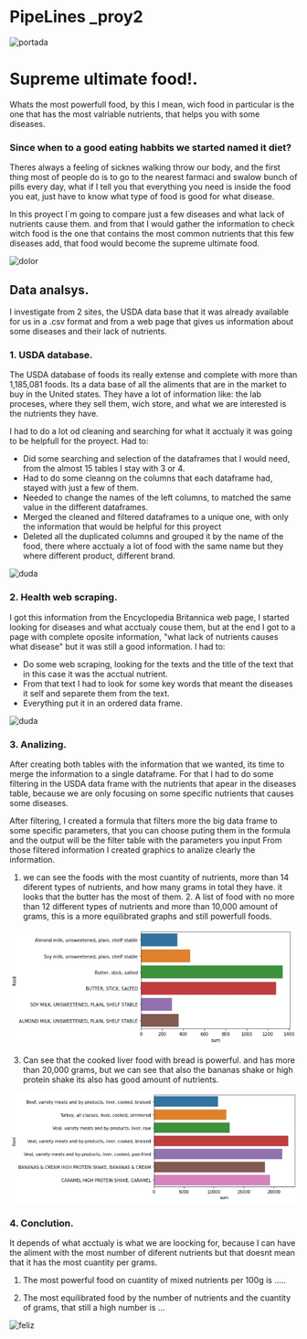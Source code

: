 # PipeLines _proy2

![portada](https://github.com/imalanz/pipe/blob/main/Imagenes/1.jpg?raw=true) 

# Supreme ultimate food!.
Whats the most powerfull food, by this I mean, wich food in particular is the one that has the most valriable nutrients, that helps you with some diseases.

### Since when to a good eating habbits we started named it diet?

Theres always a feeling of sicknes walking throw our body, and the first thing most of people do is to go to the nearest farmaci and swalow bunch of pills every day, what if I tell you that everything you need is inside the food you eat, just have to know what type of food is good for what disease.

In this proyect I´m going to compare just a few diseases and what lack of nutrients cause them. and from that I would gather the information to check witch food is the one that contains the most common nutrients that this few diseases add, that food would become the supreme ultimate food.

![dolor](https://raw.githubusercontent.com/imalanz/pipe/main/Imagenes/7.avif) 
## Data analsys.
I investigate from 2 sites, the USDA data base that it was already available for us in a .csv format and from a web page that gives us information about some diseases and their lack of nutrients.
### 1. USDA database.
The USDA database of foods its really extense and complete with more than 1,185,081 foods. Its a data base of all the aliments that are in the market to buy in the United states. They have a lot of information like: the lab proceses, where they sell them, wich store, and what we are interested is the nutrients they have.

I had to do a lot od cleaning and searching for what it acctualy it was going to be helpfull for the proyect. Had to:

- Did some searching and selection of the dataframes that I would need, from the almost 15 tables I stay with 3 or 4.
- Had to do some cleanng on the columns that each dataframe had, stayed with just a few of them.
- Needed to change the names of the left columns, to matched the same value in the different dataframes.
- Merged the cleaned and filtered dataframes to a unique one, with only the information that would be helpful for this proyect
- Deleted all the duplicated columns and grouped it by the name of the food, there where acctualy a lot of food with the same name but they where different product, different brand. 

![duda](https://github.com/imalanz/pipe/blob/main/Imagenes/4.jfif?raw=true) 
### 2. Health web scraping.
I got this information from the Encyclopedia Britannica web page, I started looking for diseases and what acctualy couse them, but at the end I got to a page with complete oposite information, "what lack of nutrients causes what disease" but it was still a good information. I had to:

- Do some web scraping, looking for the texts and the title of the text that in this case it was the acctual nutrient.
- From that text I had to look for some key words that meant the diseases it self and separete them from the text.
- Everything put it in an ordered data frame.


![duda](https://github.com/imalanz/pipe/blob/main/Imagenes/8.png?raw=true)  
### 3. Analizing.
After creating both tables with the information that we wanted, its time to merge the information to a single dataframe. 
For that I had to do some filtering in the USDA data frame with the nutrients that apear in the diseases table, because we are only focusing on some specific nutrients that causes some diseases. 

After filtering, I created a formula that filters more the big data frame to some specific parameters, that you can choose puting them in the formula and the output will be the filter table with the parameters you input
From those filtered information I created graphics to analize clearly the information.

1. we can see the foods with the most cuantity of nutrients, more than 14 diferent types of nutrients, and how many grams in total they have. 
it looks that the butter has the most of them. 2. A list of food with no more than 12 different types of nutrients and more than 10,000 amount of grams, this is a more equilibrated graphs and still powerfull foods.

![visual](https://github.com/imalanz/PipeLine_proy2/blob/main/Imagenes/paint1.jpg?raw=true)  



3. Can see that the cooked liver food with bread is powerful. and has more than 20,000 grams, but we can see that also the bananas shake or high protein shake its also has good amount of nutrients. 

![visual](https://github.com/imalanz/PipeLine_proy2/blob/main/Imagenes/paint2.jpg?raw=true) 

### 4. Conclution. 
It depends of what acctualy is what we are loocking for, because I can have the aliment with the most number of diferent nutrients but that doesnt mean that it has the most cuantity per grams.

1. The most powerful food on cuantity of mixed nutrients per 100g is .....

2. The most equilibrated food by the number of nutrients and the cuantity of grams, that still a high number is ...


![feliz](https://raw.githubusercontent.com/imalanz/pipe/main/Imagenes/healthy%208.avif)  

